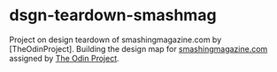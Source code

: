 # dsgn-teardown-smashmag
Project on design teardown of smashingmagazine.com by [TheOdinProject].
Building the design map for [smashingmagazine.com][1] assigned by [The Odin Project][2].

[1]:https://www.smashingmagazine.com/
[2]:http://www.theodinproject.com/courses/html5-and-css3/lessons/design-teardown
